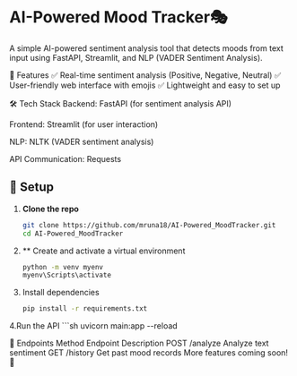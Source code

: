 # AI-Powered Mood Tracker🎭

A simple AI-powered sentiment analysis tool that detects moods from text input using FastAPI, Streamlit, and NLP (VADER Sentiment Analysis).

🚀 Features
✅ Real-time sentiment analysis (Positive, Negative, Neutral)
✅ User-friendly web interface with emojis
✅ Lightweight and easy to set up

🛠 Tech Stack
Backend: FastAPI (for sentiment analysis API)

Frontend: Streamlit (for user interaction)

NLP: NLTK (VADER sentiment analysis)

API Communication: Requests

## 🚀 Setup

1. **Clone the repo**  
   ```sh
   git clone https://github.com/mruna18/AI-Powered_MoodTracker.git
   cd AI-Powered_MoodTracker
2. ** Create and activate a virtual environment
    ```sh
    python -m venv myenv
    myenv\Scripts\activate

3. Install dependencies
    ```sh
   pip install -r requirements.txt

4.Run the API
    ```sh
    uvicorn main:app --reload
    
📌 Endpoints
Method	Endpoint	Description
POST	/analyze	Analyze text sentiment
GET	/history	Get past mood records
More features coming soon! 🚧

